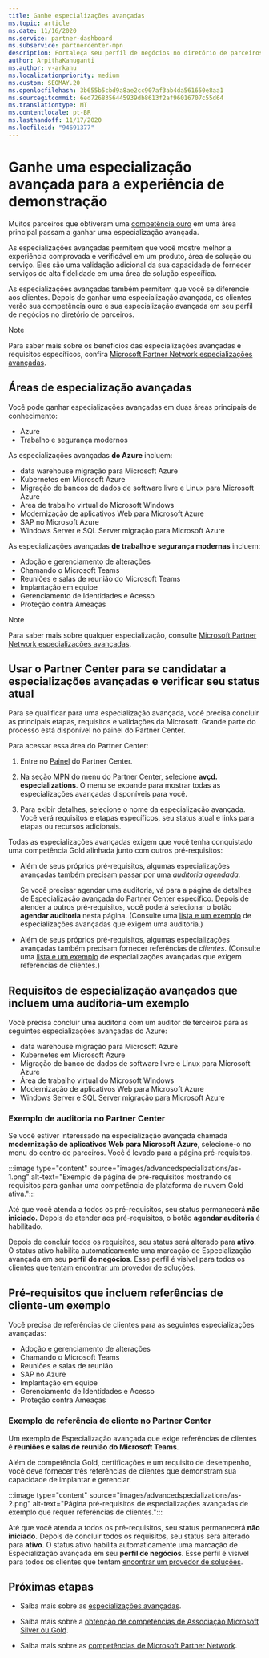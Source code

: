 ```yaml
---
title: Ganhe especializações avançadas
ms.topic: article
ms.date: 11/16/2020
ms.service: partner-dashboard
ms.subservice: partnercenter-mpn
description: Fortaleça seu perfil de negócios no diretório de parceiros da Microsoft. Saiba como obter especializações avançadas junto com suas competências Gold e prata.
author: ArpithaKanuganti
ms.author: v-arkanu
ms.localizationpriority: medium
ms.custom: SEOMAY.20
ms.openlocfilehash: 3b655b5cbd9a8ae2cc907af3ab4da561650e8aa1
ms.sourcegitcommit: 6ed7268356445939db8613f2af96016707c55d64
ms.translationtype: MT
ms.contentlocale: pt-BR
ms.lasthandoff: 11/17/2020
ms.locfileid: "94691377"
---
```

# <a name="earn-an-advanced-specialization-to-showcase-expertise"></a>Ganhe uma especialização avançada para a experiência de demonstração

Muitos parceiros que obtiveram uma [competência ouro](learn-about-competencies.md) em uma área principal passam a ganhar uma especialização avançada.

As especializações avançadas permitem que você mostre melhor a experiência comprovada e verificável em um produto, área de solução ou serviço. Eles são uma validação adicional da sua capacidade de fornecer serviços de alta fidelidade em uma área de solução específica.

As especializações avançadas também permitem que você se diferencie aos clientes. Depois de ganhar uma especialização avançada, os clientes verão sua competência ouro e sua especialização avançada em seu perfil de negócios no diretório de parceiros.

> [!NOTE]
> Para saber mais sobre os benefícios das especializações avançadas e requisitos específicos, confira [Microsoft Partner Network especializações avançadas](https://partner.microsoft.com/membership/advanced-specialization).

## <a name="advanced-specialization-areas"></a>Áreas de especialização avançadas

Você pode ganhar especializações avançadas em duas áreas principais de conhecimento:

- Azure
- Trabalho e segurança modernos

As especializações avançadas **do Azure** incluem:

- data warehouse migração para Microsoft Azure
- Kubernetes em Microsoft Azure
- Migração de bancos de dados de software livre e Linux para Microsoft Azure
- Área de trabalho virtual do Microsoft Windows
- Modernização de aplicativos Web para Microsoft Azure
- SAP no Microsoft Azure
- Windows Server e SQL Server migração para Microsoft Azure
 
As especializações avançadas **de trabalho e segurança modernas** incluem:

- Adoção e gerenciamento de alterações
- Chamando o Microsoft Teams
- Reuniões e salas de reunião do Microsoft Teams
- Implantação em equipe
- Gerenciamento de Identidades e Acesso
- Proteção contra Ameaças
 
> [!NOTE]
> Para saber mais sobre qualquer especialização, consulte [Microsoft Partner Network especializações avançadas](https://partner.microsoft.com/membership/advanced-specialization).

## <a name="use-partner-center-to-apply-for-advanced-specializations-and-check-their-current-status"></a>Usar o Partner Center para se candidatar a especializações avançadas e verificar seu status atual

Para se qualificar para uma especialização avançada, você precisa concluir as principais etapas, requisitos e validações da Microsoft. Grande parte do processo está disponível no painel do Partner Center.

Para acessar essa área do Partner Center:

1. Entre no [Painel](https://partner.microsoft.com/dashboard/home) do Partner Center.

2. Na seção MPN do menu do Partner Center, selecione **avçd. especializations**. O menu se expande para mostrar todas as especializações avançadas disponíveis para você.

3. Para exibir detalhes, selecione o nome da especialização avançada. Você verá requisitos e etapas específicos, seu status atual e links para etapas ou recursos adicionais.

Todas as especializações avançadas exigem que você tenha conquistado uma competência Gold alinhada junto com outros pré-requisitos:

- Além de seus próprios pré-requisitos, algumas especializações avançadas também precisam passar por uma *auditoria agendada*.

  Se você precisar agendar uma auditoria, vá para a página de detalhes de Especialização avançada do Partner Center específico. Depois de atender a outros pré-requisitos, você poderá selecionar o botão **agendar auditoria** nesta página. (Consulte uma [lista e um exemplo](advanced-specializations.md#advanced-specialization-requirements-that-include-an-audit---an-example) de especializações avançadas que exigem uma auditoria.)

- Além de seus próprios pré-requisitos, algumas especializações avançadas também precisam fornecer referências de *clientes*. (Consulte uma [lista e um exemplo](advanced-specializations.md#prerequisites-that-include-customer-references---an-example) de especializações avançadas que exigem referências de clientes.)

## <a name="advanced-specialization-requirements-that-include-an-audit---an-example"></a>Requisitos de especialização avançados que incluem uma auditoria-um exemplo

Você precisa concluir uma auditoria com um auditor de terceiros para as seguintes especializações avançadas do Azure:

- data warehouse migração para Microsoft Azure
- Kubernetes em Microsoft Azure
- Migração de banco de dados de software livre e Linux para Microsoft Azure
- Área de trabalho virtual do Microsoft Windows
- Modernização de aplicativos Web para Microsoft Azure
- Windows Server e SQL Server migração para Microsoft Azure

### <a name="audit-example-in-partner-center"></a>Exemplo de auditoria no Partner Center

Se você estiver interessado na especialização avançada chamada **modernização de aplicativos Web para Microsoft Azure**, selecione-o no menu do centro de parceiros. Você é levado para a página pré-requisitos.

:::image type="content" source="images/advancedspecializations/as-1.png" alt-text="Exemplo de página de pré-requisitos mostrando os requisitos para ganhar uma competência de plataforma de nuvem Gold ativa.":::

Até que você atenda a todos os pré-requisitos, seu status permanecerá **não iniciado.**
Depois de atender aos pré-requisitos, o botão **agendar auditoria** é habilitado.

Depois de concluir todos os requisitos, seu status será alterado para **ativo**. O status ativo habilita automaticamente uma marcação de Especialização avançada em seu **perfil de negócios**. Esse perfil é visível para todos os clientes que tentam [encontrar um provedor de soluções](https://www.microsoft.com/solution-providers/home).

## <a name="prerequisites-that-include-customer-references---an-example"></a>Pré-requisitos que incluem referências de cliente-um exemplo

Você precisa de referências de clientes para as seguintes especializações avançadas:


- Adoção e gerenciamento de alterações
- Chamando o Microsoft Teams
- Reuniões e salas de reunião
- SAP no Azure
- Implantação em equipe
- Gerenciamento de Identidades e Acesso
- Proteção contra Ameaças

### <a name="customer-reference-example-in-partner-center"></a>Exemplo de referência de cliente no Partner Center

Um exemplo de Especialização avançada que exige referências de clientes é **reuniões e salas de reunião do Microsoft Teams**.

Além de competência Gold, certificações e um requisito de desempenho, você deve fornecer três referências de clientes que demonstram sua capacidade de implantar e gerenciar.

:::image type="content" source="images/advancedspecializations/as-2.png" alt-text="Página pré-requisitos de especializações avançadas de exemplo que requer referências de clientes.":::

Até que você atenda a todos os pré-requisitos, seu status permanecerá **não iniciado.** Depois de concluir todos os requisitos, seu status será alterado para **ativo**. O status ativo habilita automaticamente uma marcação de Especialização avançada em seu **perfil de negócios**. Esse perfil é visível para todos os clientes que tentam [encontrar um provedor de soluções](https://www.microsoft.com/solution-providers/home).

## <a name="next-steps"></a>Próximas etapas

- Saiba mais sobre as [especializações avançadas](https://partner.microsoft.com/membership/advanced-specialization).

- Saiba mais sobre a [obtenção de competências de Associação Microsoft Silver ou Gold](learn-about-competencies.md).

- Saiba mais sobre as [competências de Microsoft Partner Network](https://partner.microsoft.com/membership/competencies).